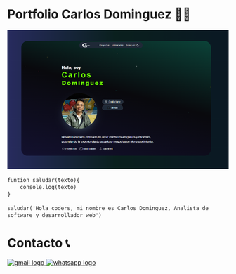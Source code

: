 # Portfolio Carlos Dominguez 🧑‍💻

<a href="https://portfolio-lyart-five-22.vercel.app/">

![alt text](public/folio.png)

</a>

```text
funtion saludar(texto){
    console.log(texto)
}

saludar('Hola coders, mi nombre es Carlos Dominguez, Analista de software y desarrollador web')

```

#  Contacto 📞


<div >
 <a href="mailto:dominguez5493.cd@gmail.com">
  <img src="https://img.shields.io/static/v1?message=Gmail&logo=gmail&label=&color=D14836&logoColor=white&labelColor=&style=for-the-badge" height="25" alt="gmail logo"   /> 
 </a>
 <a href="https://wa.me/573208132304" >
  <img src="https://img.shields.io/static/v1?message=Whatsapp&logo=whatsapp&label=&color=25D366&logoColor=white&labelColor=&style=for-the-badge" height="25" alt="whatsapp logo"  /> 
 </a>
</div>


